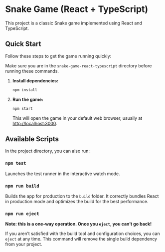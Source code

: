 # Snake Game (React + TypeScript)

This project is a classic Snake game implemented using React and TypeScript.

## Quick Start

Follow these steps to get the game running quickly:

Make sure you are in the `snake-game-react-typescript` directory before running these commands.

1.  **Install dependencies:**
    ```bash
    npm install
    ```
2.  **Run the game:**
    ```bash
    npm start
    ```
    This will open the game in your default web browser, usually at [http://localhost:3000](http://localhost:3000).

## Available Scripts

In the project directory, you can also run:

### `npm test`

Launches the test runner in the interactive watch mode.

### `npm run build`

Builds the app for production to the `build` folder. It correctly bundles React in production mode and optimizes the build for the best performance.

### `npm run eject`

**Note: this is a one-way operation. Once you `eject`, you can’t go back!**

If you aren’t satisfied with the build tool and configuration choices, you can `eject` at any time. This command will remove the single build dependency from your project.
